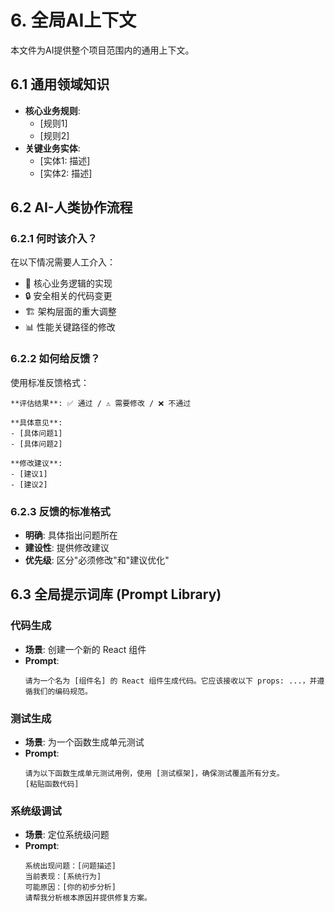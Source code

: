 # 6. 全局AI上下文

本文件为AI提供整个项目范围内的通用上下文。

## 6.1 通用领域知识

- **核心业务规则**:
  - [规则1]
  - [规则2]
- **关键业务实体**:
  - [实体1: 描述]
  - [实体2: 描述]

## 6.2 AI-人类协作流程

### 6.2.1 何时该介入？
在以下情况需要人工介入：
- 🚨 核心业务逻辑的实现
- 🔒 安全相关的代码变更
- 🏗️ 架构层面的重大调整
- 📊 性能关键路径的修改

### 6.2.2 如何给反馈？
使用标准反馈格式：

```
**评估结果**: ✅ 通过 / ⚠️ 需要修改 / ❌ 不通过

**具体意见**:
- [具体问题1]
- [具体问题2]

**修改建议**:
- [建议1]
- [建议2]
```

### 6.2.3 反馈的标准格式
- **明确**: 具体指出问题所在
- **建设性**: 提供修改建议
- **优先级**: 区分"必须修改"和"建议优化"

## 6.3 全局提示词库 (Prompt Library)

### 代码生成

- **场景**: 创建一个新的 React 组件
- **Prompt**:
  ```
  请为一个名为 [组件名] 的 React 组件生成代码。它应该接收以下 props: ...，并遵循我们的编码规范。
  ```

### 测试生成

- **场景**: 为一个函数生成单元测试
- **Prompt**:
  ```
  请为以下函数生成单元测试用例，使用 [测试框架]，确保测试覆盖所有分支。
  [粘贴函数代码]
  ```

### 系统级调试

- **场景**: 定位系统级问题
- **Prompt**:
  ```
  系统出现问题：[问题描述]
  当前表现：[系统行为]
  可能原因：[你的初步分析]
  请帮我分析根本原因并提供修复方案。
  ```
